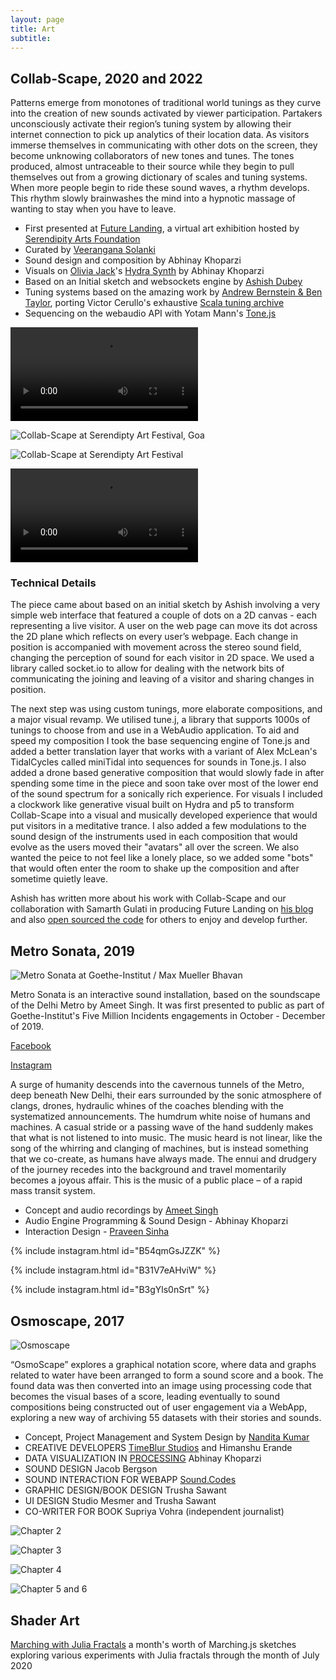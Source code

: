 ```yaml
---
layout: page
title: Art
subtitle:
---
```


## Collab-Scape, 2020 and 2022

Patterns emerge from monotones of traditional world tunings as they curve into the creation of new sounds activated by viewer participation. Partakers unconsciously activate their region’s tuning system by allowing their internet connection to pick up analytics of their location data. As visitors immerse themselves in communicating with other dots on the screen, they become unknowing collaborators of new tones and tunes. The tones produced, almost untraceable to their source while they begin to pull themselves out from a growing dictionary of scales and tuning systems. When more people begin to ride these sound waves, a rhythm develops. This rhythm slowly brainwashes the mind into a hypnotic massage of wanting to stay when you have to leave.

* First presented at [Future Landing](http://futurelanding.serendipityartsvirtual.com/), a virtual art exhibition hosted by [Serendipity Arts Foundation](http://serendipityarts.org/)
* Curated by [Veerangana Solanki](https://www.serendipityartsfestival.com/curator/veerangana-solanki)
* Sound design and composition by Abhinay Khoparzi
* Visuals on [Olivia Jack](https://ojack.xyz)'s [Hydra Synth](https://hydra.ojack.xyz) by Abhinay Khoparzi
* Based on an Initial sketch and websockets engine by [Ashish Dubey](https://instagram.com/dash1291)
* Tuning systems based on the amazing work by [Andrew Bernstein & Ben Taylor](https://github.com/abbernie/tune/), porting Victor Cerullo's exhaustive [Scala tuning archive](https://www.huygens-fokker.org/scala/)
* Sequencing on the webaudio API with Yotam Mann's [Tone.js](http://tonejs.github.io/)

![Collab-Scape at Future Landing, Serendipty Art Festival](art/collabscape/newgrab.mp4)

![Collab-Scape at Serendipty Art Festival, Goa](art/collabscape/basic-install.jpg)

![Collab-Scape at Serendipty Art Festival](art/collabscape/visitors.jpg)

![Collab-Scape at Serendipty Art Festival, Goa](art/collabscape/visitors-1080p.mp4)

### Technical Details

The piece came about based on an initial sketch by Ashish involving a very simple web interface that featured a couple of dots on a 2D canvas - each representing a live visitor. A user on the web page can move its dot across the 2D plane which reflects on every user’s webpage. Each change in position is accompanied with movement across the stereo sound field, changing the perception of sound for each visitor in 2D space. We used a library called socket.io to allow for dealing with the network bits of communicating the joining and leaving of a visitor and sharing changes in position.

The next step was using custom tunings, more elaborate compositions, and a major visual revamp. We utilised tune.j, a library that supports 1000s of tunings to choose from and use in a WebAudio application. To aid and speed my composition I took the base sequencing engine of Tone.js and added a better translation layer that works with a variant of Alex McLean's TidalCycles called miniTidal into sequences for sounds in Tone.js. I also added a drone based generative composition that would slowly fade in after spending some time in the piece and soon take over most of the lower end of the sound spectrum for a sonically rich experience. For visuals I included a clockwork like generative visual built on Hydra and p5 to transform Collab-Scape into a visual and musically developed experience that would put visitors in a meditative trance. I also added a few modulations to the sound design of the instruments used in each composition that would evolve as the users moved their "avatars" all over the screen. We also wanted the peice to not feel like a lonely place, so we added some "bots" that would often enter the room to shake up the composition and after sometime quietly leave.

Ashish has written more about his work with Collab-Scape and our collaboration with Samarth Gulati in producing Future Landing on [his blog](http://ashishdubey.xyz/interactive-soundscape-on-web.html) and also [open sourced the code](https://github.com/dash1291/collabscape) for others to enjoy and develop further.

## Metro Sonata, 2019

![Metro Sonata at Goethe-Institut / Max Mueller Bhavan](art/metro-sonata/metro-sonata_web.jpg)

Metro Sonata is an interactive sound installation, based on the soundscape of the Delhi Metro by Ameet Singh. It was first presented to public as part of Goethe-Institut's Five Million Incidents engagements in October - December of 2019.

[Facebook](https://www.facebook.com/events/2559647130741279/2559647137407945/)

[Instagram](https://www.instagram.com/metrosonata/)

A surge of humanity descends into the cavernous tunnels of the Metro, deep beneath New Delhi, their ears surrounded by the sonic atmosphere of clangs, drones, hydraulic whines of the coaches blending with the systematized announcements. The humdrum white noise of humans and machines. A casual stride or a passing wave of the hand suddenly makes that what is not listened to into music. The music heard is not linear, like the song of the whirring and clanging of machines, but is instead something that we co-create, as humans have always made. The ennui and drudgery of the journey recedes into the background and travel momentarily becomes a joyous affair. This is the music of a public place – of a rapid mass transit system.

* Concept and audio recordings by [Ameet Singh](https://www.goethe.de/ins/in/en/kul/art/fmi/ams.html)
* Audio Engine Programming & Sound Design - Abhinay Khoparzi
* Interaction Design - [Praveen Sinha](https://instagram.com/imp8lite)

{% include instagram.html id="B54qmGsJZZK" %}

{% include instagram.html id="B31V7eAHviW" %}

{% include instagram.html id="B3gYls0nSrt" %}

## Osmoscape, 2017

![Osmoscape](art/osmoscape/title.jpg)

“OsmoScape” explores a graphical notation score, where data and graphs related to water have been arranged to form a sound score and a book.  The found data was then converted into an image using processing code that becomes the visual bases of a score, leading eventually to sound compositions being constructed out of user engagement via a WebApp, exploring a new way of archiving 55 datasets with their stories and sounds.

* Concept, Project Management and System Design by [Nandita Kumar](https://nanditakumar.com)
* CREATIVE DEVELOPERS [TimeBlur Studios](https://timeblur.io) and Himanshu Erande
* DATA VISUALIZATION IN [PROCESSING](http://processing.org/) Abhinay Khoparzi
* SOUND DESIGN Jacob Bergson
* SOUND INTERACTION FOR WEBAPP [Sound.Codes](https://sound.codes)
* GRAPHIC DESIGN/BOOK DESIGN Trusha Sawant
* UI DESIGN Studio Mesmer and Trusha Sawant
* CO-WRITER FOR BOOK Supriya Vohra (independent journalist)

![Chapter 2](art/osmoscape/chap-2.jpg)

![Chapter 3](art/osmoscape/chap-3.jpg)

![Chapter 4](art/osmoscape/chap-4.jpg)

![Chapter 5 and 6](art/osmoscape/chap-5-6.jpg)

## Shader Art

[Marching with Julia Fractals](marching.md) a month's worth of Marching.js sketches exploring various experiments with Julia fractals through the month of July 2020

<script async src="//www.instagram.com/embed.js"></script>